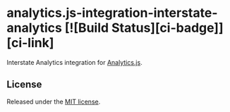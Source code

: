 # analytics.js-integration-interstate-analytics [![Build Status][ci-badge]][ci-link]

Interstate Analytics integration for [Analytics.js][].

## License

Released under the [MIT license](License.md).


[Analytics.js]: https://segment.com/docs/libraries/analytics.js/
